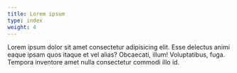 ```yaml
---
title: Lorem ipsum 
type: index
weight: 4
---
```


Lorem ipsum dolor sit amet consectetur adipisicing elit. Esse delectus animi eaque ipsam quos itaque et vel alias? Obcaecati, illum! Voluptatibus, fuga. Tempora inventore amet nulla consectetur commodi illo id.